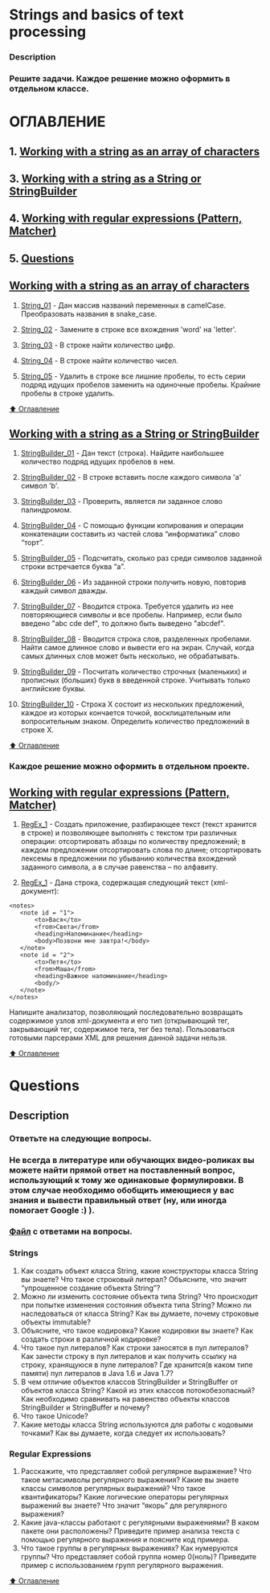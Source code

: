 # Strings and basics of text processing

### Description
### Решите задачи. Каждое решение можно оформить в отдельном классе.

# ОГЛАВЛЕНИЕ
## 1. [Working with a string as an array of characters](#Working-with-a-string-as-an-array-of-characters)
## 3. [Working with a string as a String or StringBuilder](#Working-with-a-string-as-a-String-or-StringBuilder)
## 4. [Working with regular expressions (Pattern, Matcher)](#Working-with-regular-expressions-(Pattern,-Matcher))
## 5. [Questions](#Questions)

## [Working with a string as an array of characters](https://github.com/vitalikulsha/java-course3/tree/master/3_StringCharArray)

1. [String_01](https://github.com/vitalikulsha/java-course3/blob/master/3_StringCharArray/String_01.java) - Дан массив названий переменных в camelCase. Преобразовать названия в snake_case.

2. [String_02](https://github.com/vitalikulsha/java-course3/blob/master/3_StringCharArray/String_02.java) - Замените в строке все вхождения 'word' на 'letter'.

3. [String_03](https://github.com/vitalikulsha/java-course3/blob/master/3_StringCharArray/String_03.java) - В строке найти количество цифр.

4. [String_04](https://github.com/vitalikulsha/java-course3/blob/master/3_StringCharArray/String_04.java) - В строке найти количество чисел.

5. [String_05](https://github.com/vitalikulsha/java-course3/blob/master/3_StringCharArray/String_05.java) - Удалить в строке все лишние пробелы, то есть серии подряд идущих пробелов заменить на одиночные пробелы. Крайние пробелы в строке удалить.

[:arrow_up: Оглавление](#ОГЛАВЛЕНИЕ)

## [Working with a string as a String or StringBuilder](https://github.com/vitalikulsha/java-course3/tree/master/4_StringAndStringBuilder)
1. [StringBuilder_01](https://github.com/vitalikulsha/java-course3/blob/master/4_StringAndStringBuilder/StringBuilder_01.java) - Дан текст (строка). Найдите наибольшее количество подряд идущих пробелов в нем.

2. [StringBuilder_02](https://github.com/vitalikulsha/java-course3/blob/master/4_StringAndStringBuilder/StringBuilder_02.java) - В строке вставить после каждого символа 'a' символ 'b'.

3. [StringBuilder_03](https://github.com/vitalikulsha/java-course3/blob/master/4_StringAndStringBuilder/StringBuilder_03.java) - Проверить, является ли заданное слово палиндромом.

4. [StringBuilder_04](https://github.com/vitalikulsha/java-course3/blob/master/4_StringAndStringBuilder/StringBuilder_04.java) - С помощью функции копирования и операции конкатенации составить из частей слова “информатика” слово “торт”.

5. [StringBuilder_05](https://github.com/vitalikulsha/java-course3/blob/master/4_StringAndStringBuilder/StringBuilder_05.java) - Подсчитать, сколько раз среди символов заданной строки встречается буква “а”.

6. [StringBuilder_06](https://github.com/vitalikulsha/java-course3/blob/master/4_StringAndStringBuilder/StringBuilder_06.java) - Из заданной строки получить новую, повторив каждый символ дважды.

7. [StringBuilder_07](https://github.com/vitalikulsha/java-course3/blob/master/4_StringAndStringBuilder/StringBuilder_07.java) - Вводится строка. Требуется удалить из нее повторяющиеся символы и все пробелы. Например, если было введено "abc cde def", то должно быть выведено "abcdef".

8. [StringBuilder_08](https://github.com/vitalikulsha/java-course3/blob/master/4_StringAndStringBuilder/StringBuilder_08.java) - Вводится строка слов, разделенных пробелами. Найти самое длинное слово и вывести его на экран. Случай, когда самых длинных слов может быть несколько, не обрабатывать.

9. [StringBuilder_09](https://github.com/vitalikulsha/java-course3/blob/master/4_StringAndStringBuilder/StringBuilder_09.java) - Посчитать количество строчных (маленьких) и прописных (больших) букв в введенной строке. Учитывать только английские буквы.

10. [StringBuilder_10](https://github.com/vitalikulsha/java-course3/blob/master/4_StringAndStringBuilder/StringBuilder_10.java) - Строка X состоит из нескольких предложений, каждое из которых кончается точкой, восклицательным или вопросительным знаком. Определить количество предложений в строке X.

[:arrow_up: Оглавление](#ОГЛАВЛЕНИЕ)

### Каждое решение можно оформить в отдельном проекте.

## [Working with regular expressions (Pattern, Matcher)](https://github.com/vitalikulsha/java-course3/tree/master/5_RegularExpressions)
1. [RegEx_1](https://github.com/vitalikulsha/java-course3/blob/master/5_RegularExpressions/RegEx_1.java) - Cоздать приложение, разбирающее текст (текст хранится в строке) и позволяющее выполнять с текстом три различных операции: отсортировать абзацы по количеству предложений; в каждом предложении отсортировать слова по длине; отсортировать лексемы в предложении по убыванию количества вхождений заданного символа, а в случае равенства – по алфавиту.

2. [RegEx_1](https://github.com/vitalikulsha/java-course3/blob/master/5_RegularExpressions/RegEx_1.java) - Дана строка, содержащая следующий текст (xml-документ):
 
```
<notes>
   <note id = "1">
       <to>Вася</to>
       <from>Света</from>
       <heading>Напоминание</heading>
       <body>Позвони мне завтра!</body>
   </note>
   <note id = "2">
       <to>Петя</to>
       <from>Маша</from>
       <heading>Важное напоминание</heading>
       <body/>
   </note>
</notes>
```

Напишите анализатор, позволяющий последовательно возвращать содержимое узлов xml-документа и его тип (открывающий тег, закрывающий тег, содержимое тега, тег без тела). Пользоваться готовыми парсерами XML для решения данной задачи нельзя.

[:arrow_up: Оглавление](#ОГЛАВЛЕНИЕ)

# Questions
## Description
### Ответьте на следующие вопросы.
### Не всегда в литературе или обучающих видео-роликах вы можете найти прямой ответ на поставленный вопрос, использующий к тому же одинаковые формулировки. В этом случае необходимо обобщить имеющиеся у вас знания и вывести правильный ответ (ну, или иногда помогает Google :) ).

### [Файл](https://github.com/vitalikulsha/java-course3/blob/master/StringsAndBasicsOfTextProcessingQuestions.docx) с ответами на вопросы.

### Strings

1. Как создать объект класса String, какие конструкторы класса String вы знаете? Что такое строковый литерал? Объясните, что значит “упрощенное создание объекта String”?
2. Можно ли изменить состояние объекта типа String? Что происходит при попытке изменения состояния объекта типа String? Можно ли наследоваться от класса String? Как вы думаете, почему строковые объекты immutable?
3. Объясните, что такое кодировка? Какие кодировки вы знаете? Как создать строки в различной кодировке?
4. Что такое пул литералов? Как строки заносятся в пул литералов? Как занести строку в пул литералов и как получить ссылку на строку, хранящуюся в пуле литералов? Где хранится(в каком типе памяти) пул литералов в Java 1.6 и Java 1.7?
5. В чем отличие объектов классов StringBuilder и StringBuffer от объектов класса String? Какой из этих классов потокобезопасный? Как необходимо сравнивать на равенство объекты классов StringBuilder и StringBuffer и почему?
6. Что такое Unicode?
7. Какие методы класса String используются для работы с кодовыми точками? Как вы думаете, когда следует их использовать?
 
### Regular Expressions

1. Расскажите, что представляет собой регулярное выражение? Что такое метасимволы регулярного выражения? Какие вы знаете классы символов регулярных выражений? Что такое квантификаторы? Какие логические операторы регулярных выражений вы знаете? Что значит “якорь” для регулярного выражения?
2. Какие java-классы работают с регулярными выражениями? В каком пакете они расположены? Приведите пример анализа текста с помощью регулярного выражения и поясните код примера.
3. Что такое группы в регулярных выражениях? Как нумеруются группы? Что представляет собой группа номер 0(ноль)? Приведите пример с использованием групп регулярного выражения.

[:arrow_up: Оглавление](#ОГЛАВЛЕНИЕ)
